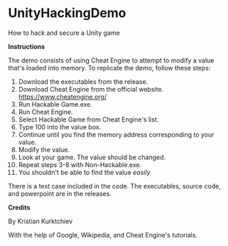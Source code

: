 # UnityHackingDemo
How to hack and secure a Unity game

**Instructions**

The demo consists of using Cheat Engine to attempt to modify a value that's loaded into memory. To replicate the demo, follow these steps:
1. Download the executables from the release.
2. Download Cheat Engine from the official website. https://www.cheatengine.org/
3. Run Hackable Game.exe.
4. Run Cheat Engine.
5. Select Hackable Game from Cheat Engine's list.
6. Type 100 into the value box.
7. Continue until you find the memory address corresponding to your value.
8. Modify the value.
9. Look at your game. The value should be changed.
10. Repeat steps 3-8 with Non-Hackable.exe.
11. You shouldn't be able to find the value *easily*

There is a test case included in the code.
The executables, source code, and powerpoint are in the releases.

**Credits**

By Kristian Kurktchiev

With the help of Google, Wikipedia, and Cheat Engine's tutorials.
